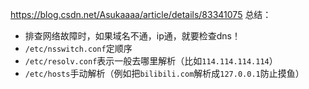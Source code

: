 https://blog.csdn.net/Asukaaaa/article/details/83341075
总结：
- 排查网络故障时，如果域名不通，ip通，就要检查dns！
- `/etc/nsswitch.conf`定顺序
- `/etc/resolv.conf`表示一般去哪里解析（比如`114.114.114.114`）
- `/etc/hosts`手动解析（例如把`bilibili.com`解析成`127.0.0.1`防止摸鱼）